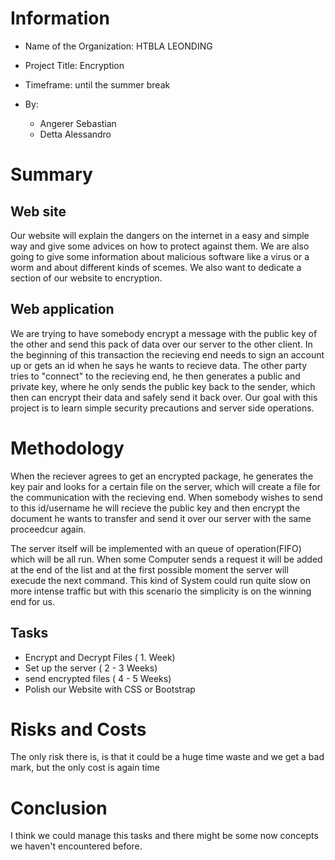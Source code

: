 # Information
- Name of the Organization: HTBLA LEONDING

- Project Title: Encryption

- Timeframe: until the summer break

- By:
  - Angerer Sebastian
  - Detta Alessandro

# Summary
## Web site
Our website will explain the dangers on the internet in a easy and simple way and give some advices on how to protect against them. We are also going to give some information about malicious software like a virus or a worm and about different kinds of scemes. We also want to dedicate a section of our website to encryption.

## Web application
We are trying to have somebody encrypt a message with the public key of the other and send this pack of data over our server to the other client. In the beginning of this transaction the recieving end needs to sign an account up or gets an id when he says he wants to recieve data. The other party tries to "connect" to the recieving end, he then generates a public and private key, where he only sends the public key back to the sender, which then can encrypt their data and safely send it back over.
Our goal with this project is to learn simple security precautions and server side operations.

# Methodology
When the reciever agrees to get an encrypted package, he generates the key pair and looks for a certain file on the server, which will create a file for the communication with the recieving end. When somebody wishes to send to this id/username he will recieve the public key and then encrypt the document he wants to transfer and send it over our server with the same proceedcur again.

The server itself will be implemented with an queue of operation(FIFO) which will be all run. When some Computer sends a request it will be added at the end of the list and at the first possible moment the server will execude the next command. This kind of System could run quite slow on more intense traffic but with this scenario the simplicity is on the winning end for us.

## Tasks

- Encrypt and Decrypt Files ( 1. Week)
- Set up the server ( 2 - 3 Weeks)
- send encrypted files ( 4 - 5 Weeks)
- Polish our Website with CSS or Bootstrap

# Risks and Costs

The only risk there is, is that it could be a huge time waste and we get a bad mark, but the only cost is again time

# Conclusion

I think we could manage this tasks and there might be some now concepts we haven't encountered before. 
